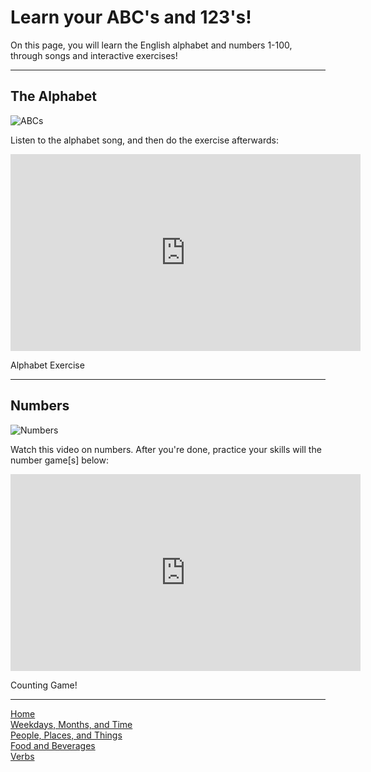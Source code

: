 <h1>Learn your ABC's and 123's!</h1>

<p>On this page, you will learn the English alphabet and numbers 1-100, through songs and interactive exercises!</p>

<hr>

<h2>The Alphabet</h2>
<img src="https://s3.envato.com/files/244805686/Priv.jpg" alt="ABCs">

<p>Listen to the alphabet song, and then do the exercise afterwards:</p>
<iframe width="560" height="315" src="https://www.youtube.com/embed/75p-N9YKqNo" frameborder="0" allow="accelerometer; autoplay; encrypted-media; gyroscope; picture-in-picture" allowfullscreen></iframe>

<p>Alphabet Exercise</p>


<hr>

<h2>Numbers</h2>
<img src="https://img.freepik.com/free-vector/cute-funny-numbers-set_97632-612.jpg?size=626&ext=jpg" alt="Numbers">

<p>Watch this video on numbers. After you're done, practice your  skills will the number game[s] below:</p>
<iframe width="560" height="315" src="https://www.youtube.com/embed/e0dJWfQHF8Y" frameborder="0" allow="accelerometer; autoplay; encrypted-media; gyroscope; picture-in-picture" allowfullscreen></iframe>

<p>Counting Game!</p>

<hr>
<p>
 <a href="index.html">Home</a> <br>
 <a href="weekdaysmonthsandtime.html">Weekdays, Months, and Time</a> <br>
 <a href="peopleplacesandthings.html">People, Places, and Things</a> <br>
 <a href="foodandbeverages.html">Food and Beverages</a> <br>
 <a href="verbs.html">Verbs</a>
</p>
